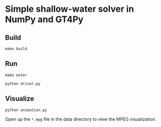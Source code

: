 # Simple shallow-water solver in NumPy and GT4Py

## Build

`make build`

## Run

`make enter`

`python driver.py`

## Visualize

`python animation.py`

Open up the `*.mpg` file in the data directory to view the MPEG visualization.
